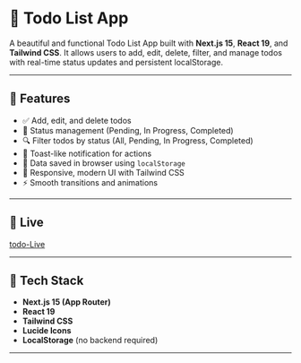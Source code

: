 # 📝 Todo List App

A beautiful and functional Todo List App built with **Next.js 15**, **React 19**, and **Tailwind CSS**. It allows users to add, edit, delete, filter, and manage todos with real-time status updates and persistent localStorage.

---

## 🚀 Features

- ✅ Add, edit, and delete todos
- 🔁 Status management (Pending, In Progress, Completed)
- 🔍 Filter todos by status (All, Pending, In Progress, Completed)
- 🔔 Toast-like notification for actions
- 💾 Data saved in browser using `localStorage`
- 🎨 Responsive, modern UI with Tailwind CSS
- ⚡ Smooth transitions and animations

---

## 📸 Live

[todo-Live](https://todo-list-daily-task.onrender.com/)

---

## 🧱 Tech Stack

- **Next.js 15 (App Router)**
- **React 19**
- **Tailwind CSS**
- **Lucide Icons**
- **LocalStorage** (no backend required)

---

